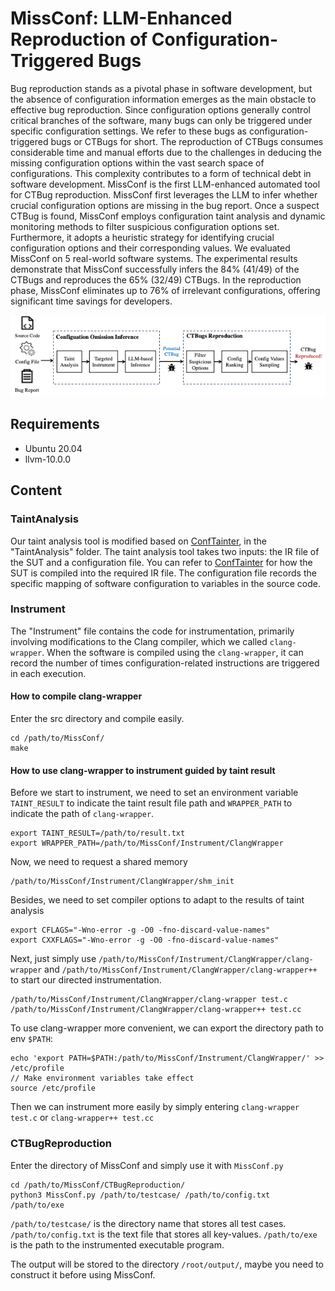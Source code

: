 # MissConf: LLM-Enhanced Reproduction of Configuration-Triggered Bugs

Bug reproduction stands as a pivotal phase in software development, but the absence of configuration information emerges as the main obstacle to effective bug reproduction. Since configuration options generally control critical branches of the software, many bugs can only be triggered under specific configuration settings. We refer to these bugs as configuration-triggered bugs or CTBugs for short. The reproduction of CTBugs consumes considerable time and manual efforts due to the challenges in deducing the missing configuration options within the vast search space of configurations. This complexity contributes to a form of technical debt in software development. 
MissConf is the first LLM-enhanced automated tool for CTBug reproduction. MissConf first leverages the LLM to infer whether crucial configuration options are missing in the bug report. Once a suspect CTBug is found, MissConf employs configuration taint analysis and dynamic monitoring methods to filter suspicious configuration options set. Furthermore, it adopts a heuristic strategy for identifying crucial configuration options and their corresponding values. We evaluated MissConf on 5 real-world software systems. The experimental results demonstrate that MissConf successfully infers the 84% (41/49) of the CTBugs and reproduces the 65% (32/49) CTBugs. In the reproduction phase, MissConf eliminates up to 76% of irrelevant configurations, offering significant time savings for developers.

![overview](fig/overview.png)

## Requirements
- Ubuntu 20.04
- llvm-10.0.0

## Content
### TaintAnalysis
Our taint analysis tool is modified based on [ConfTainter](https://github.com/wangteng13/ConfTainter), in the "TaintAnalysis" folder.
The taint analysis tool takes two inputs: the IR file of the SUT and a configuration file. You can refer to [ConfTainter](https://github.com/wangteng13/ConfTainter) for how the SUT is compiled into the required IR file. The configuration file records the specific mapping of software configuration to variables in the source code.

### Instrument
The "Instrument" file contains the code for instrumentation, primarily involving modifications to the Clang compiler, which we called ```clang-wrapper```. 
When the software is compiled using the ```clang-wrapper```, it can record the number of times configuration-related instructions are triggered in each execution.

#### How to compile clang-wrapper
Enter the src directory and compile easily.

```
cd /path/to/MissConf/
make
```
#### How to use clang-wrapper to instrument guided by taint result
Before we start to instrument, we need to set an environment variable `TAINT_RESULT` to indicate the taint result file path and `WRAPPER_PATH` to indicate the path of `clang-wrapper`.

```
export TAINT_RESULT=/path/to/result.txt
export WRAPPER_PATH=/path/to/MissConf/Instrument/ClangWrapper
```

Now, we need to request a shared memory
```
/path/to/MissConf/Instrument/ClangWrapper/shm_init
```

Besides, we need to set compiler options to adapt to the results of taint analysis

```
export CFLAGS="-Wno-error -g -O0 -fno-discard-value-names"
export CXXFLAGS="-Wno-error -g -O0 -fno-discard-value-names"
```

Next, just simply use `/path/to/MissConf/Instrument/ClangWrapper/clang-wrapper` and `/path/to/MissConf/Instrument/ClangWrapper/clang-wrapper++` to start our directed instrumentation.
```
/path/to/MissConf/Instrument/ClangWrapper/clang-wrapper test.c
/path/to/MissConf/Instrument/ClangWrapper/clang-wrapper++ test.cc
```
To use clang-wrapper more convenient, we can export the directory path to env `$PATH`:

```
echo 'export PATH=$PATH:/path/to/MissConf/Instrument/ClangWrapper/' >> /etc/profile
// Make environment variables take effect
source /etc/profile
```
Then we can instrument more easily by simply entering `clang-wrapper test.c` or `clang-wrapper++ test.cc`


### CTBugReproduction

Enter the directory of MissConf and simply use it with `MissConf.py`
```
cd /path/to/MissConf/CTBugReproduction/
python3 MissConf.py /path/to/testcase/ /path/to/config.txt /path/to/exe
```
`/path/to/testcase/` is the directory name that stores all test cases.
`/path/to/config.txt` is the text file that stores all key-values.
`/path/to/exe` is the path to the instrumented executable program.  

The output will be stored to the directory `/root/output/`, maybe you need to construct it before using MissConf.

